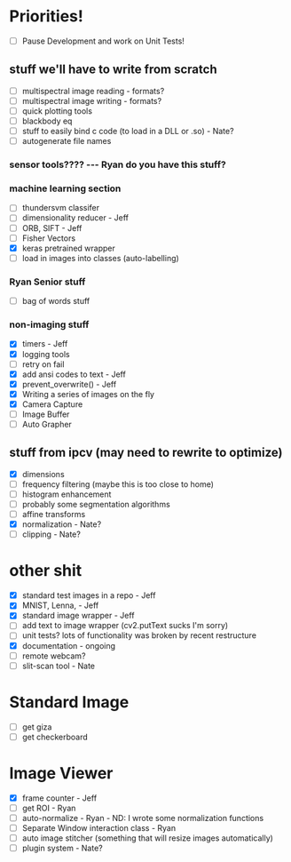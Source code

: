 # Priorities!
- [ ] Pause Development and work on Unit Tests!

## stuff we'll have to write from scratch
- [ ] multispectral image reading - formats?
- [ ] multispectral image writing - formats?
- [ ] quick plotting tools
- [ ] blackbody eq
- [ ] stuff to easily bind c code (to load in a DLL or .so) - Nate?
- [ ] autogenerate file names

### sensor tools???? --- Ryan do you have this stuff?

### machine learning section
- [ ] thundersvm classifer
- [ ] dimensionality reducer - Jeff
- [ ] ORB, SIFT - Jeff
- [ ] Fisher Vectors
- [x] keras pretrained wrapper
- [ ] load in images into classes (auto-labelling)

### Ryan Senior stuff
- [ ] bag of words stuff

### non-imaging stuff
- [x] timers - Jeff
- [x] logging tools
- [ ] retry on fail
- [x] add ansi codes to text - Jeff
- [x] prevent_overwrite() - Jeff
- [x] Writing a series of images on the fly
- [x] Camera Capture
- [ ] Image Buffer
- [ ] Auto Grapher

## stuff from ipcv (may need to rewrite to optimize)
- [x] dimensions
- [ ] frequency filtering (maybe this is too close to home)
- [ ] histogram enhancement
- [ ] probably some segmentation algorithms
- [ ] affine transforms
- [x] normalization - Nate?
- [ ] clipping - Nate?

# other shit
- [x] standard test images in a repo - Jeff
- [x] MNIST, Lenna, - Jeff
- [x] standard image wrapper - Jeff
- [ ] add text to image wrapper (cv2.putText sucks I'm sorry)
- [ ] unit tests? lots of functionality was broken by recent restructure
- [x] documentation - ongoing
- [ ] remote webcam?
- [ ] slit-scan tool - Nate

# Standard Image
- [ ] get giza
- [ ] get checkerboard

# Image Viewer
- [x] frame counter - Jeff
- [ ] get ROI - Ryan
- [ ] auto-normalize - Ryan - ND: I wrote some normalization functions
- [ ] Separate Window interaction class - Ryan
- [ ] auto image stitcher (something that will resize images automatically)
- [ ] plugin system - Nate?
